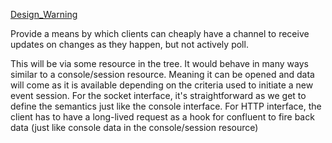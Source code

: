 [Design_Warning](Design_Warning)

Provide a means by which clients can cheaply have a channel to receive updates on changes as they happen, but not actively poll.

This will be via some resource in the tree.  It would behave in many ways similar to a console/session resource.  Meaning it can be opened and data will come as it is available depending on the criteria used to initiate a new event session.  For the socket interface, it's straightforward as we get to define the semantics just like the console interface.  For HTTP interface, the client has to have a long-lived request as a hook for confluent to fire back data (just like console data in the console/session resource)